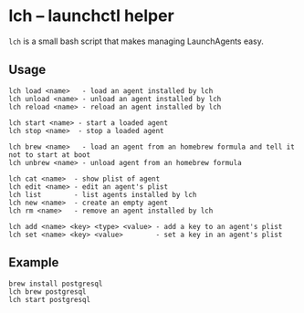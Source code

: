 # lch – launchctl helper

`lch` is a small bash script that makes managing LaunchAgents easy.

## Usage

    lch load <name>   - load an agent installed by lch
    lch unload <name> - unload an agent installed by lch
    lch reload <name> - reload an agent installed by lch

    lch start <name> - start a loaded agent
    lch stop <name>  - stop a loaded agent

    lch brew <name>   - load an agent from an homebrew formula and tell it not to start at boot
    lch unbrew <name> - unload agent from an homebrew formula

    lch cat <name>  - show plist of agent
    lch edit <name> - edit an agent's plist
    lch list        - list agents installed by lch
    lch new <name>  - create an empty agent
    lch rm <name>   - remove an agent installed by lch

    lch add <name> <key> <type> <value> - add a key to an agent's plist
    lch set <name> <key> <value>        - set a key in an agent's plist


## Example

    brew install postgresql
    lch brew postgresql
    lch start postgresql
